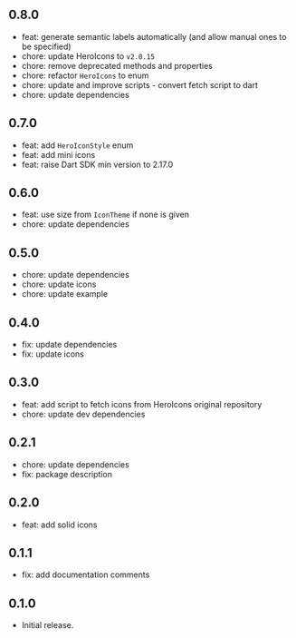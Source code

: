 ## 0.8.0
* feat: generate semantic labels automatically (and allow manual ones to be specified)
* chore: update HeroIcons to `v2.0.15`
* chore: remove deprecated methods and properties
* chore: refactor `HeroIcons` to enum
* chore: update and improve scripts - convert fetch script to dart
* chore: update dependencies

## 0.7.0

* feat: add `HeroIconStyle` enum
* feat: add mini icons
* feat: raise Dart SDK min version to 2.17.0

## 0.6.0

* feat: use size from `IconTheme` if none is given
* chore: update dependencies

## 0.5.0

* chore: update dependencies
* chore: update icons
* chore: update example

## 0.4.0

* fix: update dependencies
* fix: update icons

## 0.3.0

* feat: add script to fetch icons from HeroIcons original repository
* chore: update dev dependencies

## 0.2.1

* chore: update dependencies
* fix: package description

## 0.2.0

* feat: add solid icons

## 0.1.1

* fix: add documentation comments

## 0.1.0

* Initial release.
